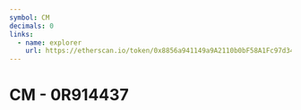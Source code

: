 ```yaml
---
symbol: CM
decimals: 0
links:
  - name: explorer
    url: https://etherscan.io/token/0x8856a941149a9A2110b0bF58A1Fc97d34ffa60Fe
---
```


# CM - 0R914437
